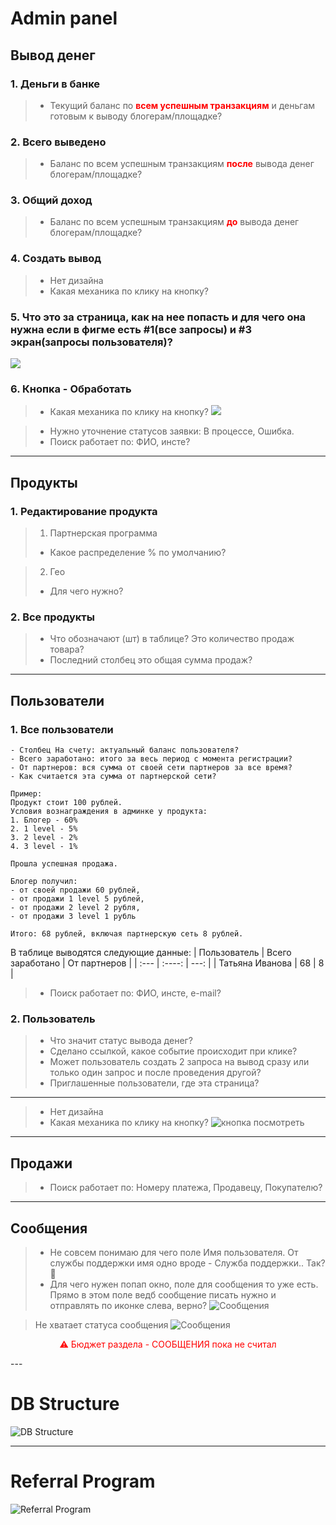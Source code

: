 # Admin panel

## Вывод денег

### 1. Деньги в банке

> - Текущий баланс по <span style="color:red"> **всем успешным транзакциям**</span> и деньгам готовым к выводу блогерам/площадке?

### 2. Всего выведено


> - Баланс по всем успешным транзакциям <span style="color:red">**после**</span> вывода денег блогерам/площадке?


### 3. Общий доход

> - Баланс по всем успешным транзакциям <span style="color:red">**до**</span> вывода денег блогерам/площадке?

### 4. Создать вывод


> - Нет дизайна
> - Какая механика по клику на кнопку?


### 5. Что это за страница, как на нее попасть и для чего она нужна если в фигме есть #1(все запросы) и #3 экран(запросы пользователя)?

![](./withdraw_1.png)

### 6. Кнопка - Обработать

> - Какая механика по клику на кнопку?
![](./withdraw_2.png)

> - Нужно уточнение статусов заявки: В процессе, Ошибка.
> - Поиск работает по: ФИО, инсте?

---

## Продукты

### 1. Редактирование продукта


> 1. Партнерская программа
> - Какое распределение % по умолчанию?

> 2. Гео
> - Для чего нужно?

### 2. Все продукты

> - Что обозначают (шт) в таблице? Это количество продаж товара?
> - Последний столбец это общая сумма продаж?

---

## Пользователи

### 1. Все пользователи

```
- Столбец На счету: актуальный баланс пользователя?
- Всего заработано: итого за весь период с момента регистрации?
- От партнеров: вся сумма от своей сети партнеров за все время?
- Как считается эта сумма от партнерской сети?

Пример:
Продукт стоит 100 рублей. 
Условия вознаграждения в админке у продукта:
1. Блогер - 60%
2. 1 level - 5%
3. 2 level - 2%
4. 3 level - 1%

Прошла успешная продажа. 

Блогер получил: 
- от своей продажи 60 рублей,
- от продажи 1 level 5 рублей,
- от продажи 2 level 2 рубля,
- от продажи 3 level 1 рубль

Итого: 68 рублей, включая партнерскую сеть 8 рублей.
```
В таблице выводятся следующие данные:
| Пользователь      | Всего заработано | От партнеров     |
| :---        |    :----:   |          ---: |
| Татьяна Иванова      | 68       | 8   |

> - Поиск работает по: ФИО, инсте, e-mail?

### 2. Пользователь

> - Что значит статус вывода денег? 
> - Сделано ссылкой, какое событие происходит при клике?
> - Может пользователь создать 2 запроса на вывод сразу или только один запрос и после проведения другой?
> - Приглашенные пользователи, где эта страница?


---
> - Нет дизайна
> - Какая механика по клику на кнопку? 
![](./withdraw_3.png "кнопка посмотреть")

---

## Продажи

> - Поиск работает по: Номеру платежа, Продавецу, Покупателю?

---

## Сообщения

> - Не совсем понимаю для чего поле Имя пользователя. От службы поддержки имя одно вроде - Служба поддержки.. Так? 🙂
> - Для чего нужен попап окно, поле для сообщения то уже есть. Прямо в этом поле ведб сообщение писать нужно и отправлять по иконке слева, верно?
> ![](./message.png "Сообщения")

> Не хватает статуса сообщения
> ![](./message_2.png "Сообщения")


<p style="text-align:center; color:red" > ⚠️ Бюджет раздела - СООБЩЕНИЯ пока не считал</p>
---

# DB Structure

![DB Structure](./drawSQL.png "DB Structure")
___

# Referral Program

![Referral Program](./NoMoneyNoHoney.jpg "Referral Program")